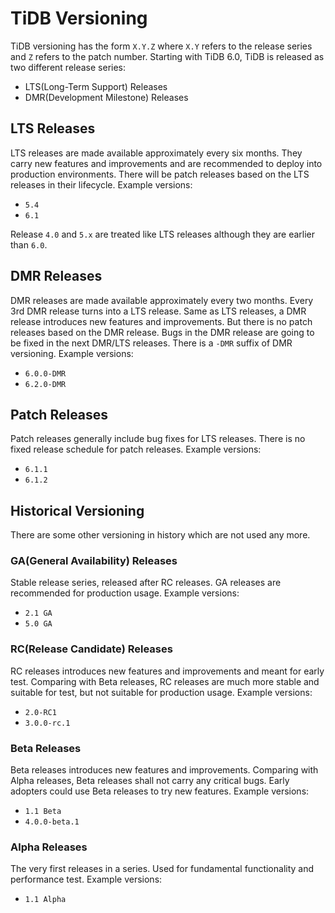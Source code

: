 # TiDB Versioning 

TiDB versioning has the form `X.Y.Z` where `X.Y` refers to the release series and `Z` refers to the patch number. Starting with TiDB 6.0, TiDB is released as two different release series:

- LTS(Long-Term Support) Releases
- DMR(Development Milestone) Releases

## LTS Releases

LTS releases are made available approximately every six months. They carry new features and improvements and are recommended to deploy into production environments. There will be patch releases based on the LTS releases in their lifecycle. Example versions:

- `5.4`
- `6.1`

Release `4.0` and `5.x` are treated like LTS releases although they are earlier than `6.0`.

## DMR Releases

DMR releases are made available approximately every two months. Every 3rd DMR release turns into a LTS release. Same as LTS releases, a DMR release introduces new features and improvements. But there is no patch releases based on the DMR release. Bugs in the DMR release are going to be fixed in the next DMR/LTS releases. There is a `-DMR` suffix of DMR versioning. Example versions:

- `6.0.0-DMR`
- `6.2.0-DMR`

## Patch Releases

Patch releases generally include bug fixes for LTS releases. There is no fixed release schedule for patch releases. Example versions:

- `6.1.1`
- `6.1.2`

## Historical Versioning

There are some other versioning in history which are not used any more.

### GA(General Availability) Releases

Stable release series, released after RC releases. GA releases are recommended for production usage. Example versions:

- `2.1 GA`
- `5.0 GA`

### RC(Release Candidate) Releases

RC releases introduces new features and improvements and meant for early test. Comparing with Beta releases, RC releases are much more stable and suitable for test, but not suitable for production usage. Example versions:

- `2.0-RC1`
- `3.0.0-rc.1`

### Beta Releases

Beta releases introduces new features and improvements. Comparing with Alpha releases, Beta releases shall not carry any critical bugs. Early adopters could use Beta releases to try new features. Example versions:

- `1.1 Beta`
- `4.0.0-beta.1`

### Alpha Releases

The very first releases in a series. Used for fundamental functionality and performance test. Example versions:

- `1.1 Alpha`
